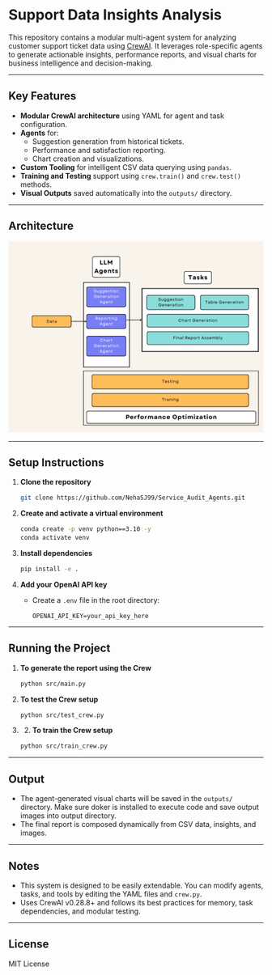 # Support Data Insights Analysis

This repository contains a modular multi-agent system for analyzing customer support ticket data using [CrewAI](https://crewai.com/). It leverages role-specific agents to generate actionable insights, performance reports, and visual charts for business intelligence and decision-making.

---

## Key Features

- **Modular CrewAI architecture** using YAML for agent and task configuration.
- **Agents** for:
  - Suggestion generation from historical tickets.
  - Performance and satisfaction reporting.
  - Chart creation and visualizations.
- **Custom Tooling** for intelligent CSV data querying using `pandas`.
- **Training and Testing** support using `crew.train()` and `crew.test()` methods.
- **Visual Outputs** saved automatically into the `outputs/` directory.

---

## Architecture

![System Architecture](image.png)

---

## Setup Instructions

1. **Clone the repository**
   ```bash
   git clone https://github.com/NehaSJ99/Service_Audit_Agents.git
   ```

2. **Create and activate a virtual environment**
   ```bash
   conda create -p venv python==3.10 -y
   conda activate venv
   ```

3. **Install dependencies**
   ```bash
   pip install -e .
   ```

4. **Add your OpenAI API key**
   - Create a `.env` file in the root directory:
     ```
     OPENAI_API_KEY=your_api_key_here
     ```

---

## Running the Project

1. **To generate the report using the Crew**
   ```bash
   python src/main.py
   ```

2. **To test the Crew setup**
   ```bash
   python src/test_crew.py
   ```
3. 2. **To train the Crew setup**
   ```bash
   python src/train_crew.py
   ```

---

## Output

- The agent-generated visual charts will be saved in the `outputs/` directory. Make sure doker is installed to execute code and save output images into output directory.
- The final report is composed dynamically from CSV data, insights, and images.

---

## Notes

- This system is designed to be easily extendable. You can modify agents, tasks, and tools by editing the YAML files and `crew.py`.
- Uses CrewAI v0.28.8+ and follows its best practices for memory, task dependencies, and modular testing.

---

## License

MIT License
